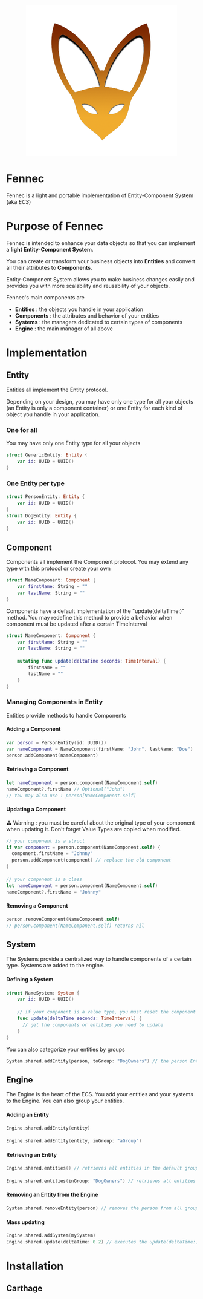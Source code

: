 <center><img src="fennec.png" width=400></center>

# Fennec
Fennec is a light and portable implementation of Entity-Component System (aka _ECS_)

# Purpose of Fennec
Fennec is intended to enhance your data objects so that you can implement a **light Entity-Component System**.

You can create or transform your business objects into **Entities** and convert all their attributes to **Components**.

Entity-Component System allows you to make business changes easily and provides you with more scalability and reusability of your objects.

Fennec's main components are
* **Entities** : the objects you handle in your application
* **Components** : the attributes and behavior of your entities
* **Systems** : the managers dedicated to certain types of components
* **Engine** : the main manager of all above

# Implementation

## Entity

Entities all implement the Entity protocol.

Depending on your design, you may have only one type for all your objects (an Entity is only a component container) or one Entity for each kind of object you handle in your application.

### One for all
You may have only one Entity type for all your objects
```Swift
struct GenericEntity: Entity {
    var id: UUID = UUID()
}
```
### One Entity per type
```Swift
struct PersonEntity: Entity {
    var id: UUID = UUID()
}
struct DogEntity: Entity {
    var id: UUID = UUID()
}
```

## Component
Components all implement the Component protocol. You may extend any type with this protocol or create your own
```Swift
struct NameComponent: Component {
    var firstName: String = ""
    var lastName: String = ""
}
```
Components have a default implementation of the "update(deltaTime:)" method. You may redefine this method to provide a behavior when component must be updated after a certain TimeInterval
```Swift
struct NameComponent: Component {
    var firstName: String = ""
    var lastName: String = ""

    mutating func update(deltaTime seconds: TimeInterval) {
        firstName = ""
        lastName = ""
    }
}
```
### Managing Components in Entity
Entities provide methods to handle Components
#### Adding a Component
```Swift
var person = PersonEntity(id: UUID())
var nameComponent = NameComponent(firstName: "John", lastName: "Doe")
person.addComponent(nameComponent)
```
#### Retrieving a Component
```Swift
let nameComponent = person.component(NameComponent.self)
nameComponent?.firstName // Optional("John")
// You may also use : person[NameComponent.self]
```
#### Updating a Component
⚠️ Warning : you must be careful about the original type of your component when updating it. Don't forget Value Types are copied when modified.
```Swift
// your component is a struct
if var component = person.component(NameComponent.self) {
  component.firstName = "Johnny"
  person.addComponent(component) // replace the old component
}

// your component is a class
let nameComponent = person.component(NameComponent.self)
nameComponent?.firstName = "Johnny"
```
#### Removing a Component
```Swift
person.removeComponent(NameComponent.self)
// person.component(NameComponent.self) returns nil
```
## System
The Systems provide a centralized way to handle components of a certain type. Systems are added to the engine.

#### Defining a System
```Swift
struct NameSystem: System {
    var id: UUID = UUID()

    // if your component is a value type, you must reset the component every time
    func update(deltaTime seconds: TimeInterval) {
      // get the components or entities you need to update
    }
}
```
You can also categorize your entities by groups
```Swift
System.shared.addEntity(person, toGroup: "DogOwners") // the person Entity is also added to the default group
```
## Engine
The Engine is the heart of the ECS. You add your entities and your systems to the Engine. You can also group your entities.

#### Adding an Entity
```Swift
Engine.shared.addEntity(entity)

Engine.shared.addEntity(entity, inGroup: "aGroup")
```
#### Retrieving an Entity
```Swift
Engine.shared.entities() // retrieves all entities in the default group

Engine.shared.entities(inGroup: "DogOwners") // retrieves all entities in group "DogOwners"
```
#### Removing an Entity from the Engine
```Swift
System.shared.removeEntity(person) // removes the person from all groups
```
#### Mass updating
```Swift
Engine.shared.addSystem(mySystem)
Engine.shared.update(deltaTime: 0.2) // executes the update(deltaTime:) of all added systems
```
# Installation
## Carthage

